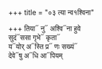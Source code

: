 +++
title = "०३ त्या न्व१श्विना"

+++
तिया᳓ नु᳓ अश्वि᳓ना हुवे  
सुदं᳓ससा गृभे᳓ कृता᳓  
य᳓योर् अ᳓स्ति प्र᳓ णः सख्यं᳓  
देवे᳓षु अ᳓धि आ᳓पियम्